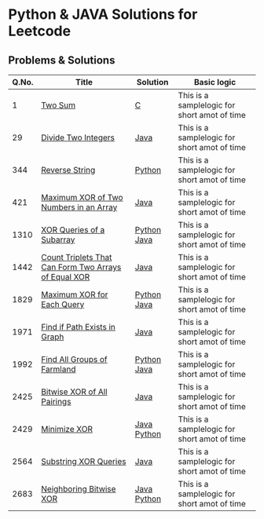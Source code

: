 # Python & JAVA Solutions for Leetcode 

## Problems & Solutions

| Q.No. | Title | Solution | Basic logic |
|---| ----- | -------- | --------------------- |
| 1 | [Two Sum](https://leetcode.com/problems/two-sum/) | [C](https://github.com/Subham49/leetcode/blob/main/0001-two-sum/README.md#c) | This is a samplelogic for short amot of time |
| 29 | [Divide Two Integers](https://leetcode.com/problems/divide-two-integers/) | [Java](https://github.com/Subham49/leetcode/tree/main/0029-divide-two-integers/README.md#java) | This is a samplelogic for short amot of time |
| 344 | [Reverse String](https://leetcode.com/problems/reverse-string/) | [Python](https://github.com/Subham49/leetcode/tree/main/0344-reverse-string/README.md#python) |This is a samplelogic for short amot of time |
| 421 | [Maximum XOR of Two Numbers in an Array](https://leetcode.com/problems/maximum-xor-of-two-numbers-in-an-array/) | [Java](https://github.com/Subham49/leetcode/tree/main/0421-maximum-xor-of-two-numbers-in-an-array/README.md#java) | This is a samplelogic for short amot of time |
| 1310 | [XOR Queries of a Subarray](https://leetcode.com/problems/xor-queries-of-a-subarray/) | [Python](https://github.com/Subham49/leetcode/tree/main/1310-xor-queries-of-a-subarray/README.md#python) [Java](https://github.com/Subham49/leetcode/tree/main/1310-xor-queries-of-a-subarray/README.md#java) |  This is a samplelogic for short amot of time |
| 1442 | [Count Triplets That Can Form Two Arrays of Equal XOR](https://leetcode.com/problems/count-triplets-that-can-form-two-arrays-of-equal-xor/) | [Java](https://github.com/Subham49/leetcode/tree/main/1442-count-triplets-that-can-form-two-arrays-of-equal-xor/README.md#java) | This is a samplelogic for short amot of time |
| 1829 | [Maximum XOR for Each Query](https://leetcode.com/problems/maximum-xor-for-each-query/) | [Python](https://github.com/Subham49/leetcode/tree/main/1829-maximum-xor-for-each-query/README.md#python) [Java](https://github.com/Subham49/leetcode/tree/main/1829-maximum-xor-for-each-query/README.md#java) | This is a samplelogic for short amot of time |
| 1971 | [Find if Path Exists in Graph](https://leetcode.com/problems/find-if-path-exists-in-graph/) | [Java](https://github.com/Subham49/leetcode/tree/main/1971-find-if-path-exists-in-graph/README.md#java) | This is a samplelogic for short amot of time |
| 1992 | [Find All Groups of Farmland](https://leetcode.com/problems/find-all-groups-of-farmland/) | [Python](https://github.com/Subham49/leetcode/tree/main/1992-find-all-groups-of-farmland/README.md#python) [Java](https://github.com/Subham49/leetcode/tree/main/1992-find-all-groups-of-farmland/README.md#java) | This is a samplelogic for short amot of time |
| 2425 | [Bitwise XOR of All Pairings](https://leetcode.com/problems/bitwise-xor-of-all-pairings/) | [Java](https://github.com/Subham49/leetcode/tree/main/2425-bitwise-xor-of-all-pairings/README.md#java) | This is a samplelogic for short amot of time |
| 2429 | [Minimize XOR](https://leetcode.com/problems/minimize-xor/) | [Java](https://github.com/Subham49/leetcode/tree/main/2429-minimize-xor/README.md#java) [Python](https://github.com/Subham49/leetcode/tree/main/2429-minimize-xor/README.md#python) | This is a samplelogic for short amot of time |
| 2564 | [Substring XOR Queries](https://leetcode.com/problems/substring-xor-queries/) | [Java](https://github.com/Subham49/leetcode/tree/main/2564-substring-xor-queries/README.md#java) | This is a samplelogic for short amot of time |
| 2683 | [Neighboring Bitwise XOR](https://leetcode.com/problems/neighboring-bitwise-xor/) | [Java](https://github.com/Subham49/leetcode/tree/main/2683-neighboring-bitwise-xor/README.md#java) [Python](https://github.com/Subham49/leetcode/tree/main/2683-neighboring-bitwise-xor/README.md#python) | This is a samplelogic for short amot of time |

